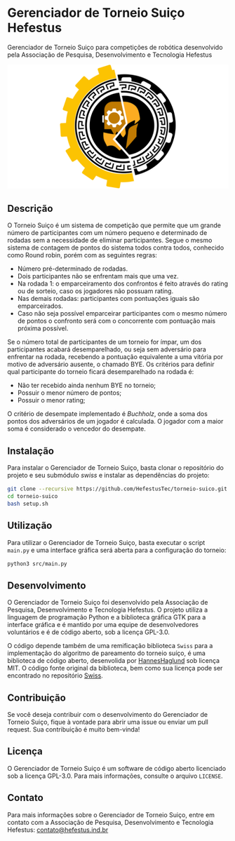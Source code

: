# Gerenciador de Torneio Suiço Hefestus

Gerenciador de Torneio Suiço para competições de robótica desenvolvido pela Associação de Pesquisa, Desenvolvimento e Tecnologia Hefestus

![Logo Coliseu](assets/coliseu.png)

## Descrição

O Torneio Suiço é um sistema de competição que permite que um grande número de participantes com um número pequeno e determinado de rodadas sem a necessidade de eliminar participantes. Segue o mesmo sistema de contagem de pontos do sistema todos contra todos, conhecido como Round robin, porém com as seguintes regras:

- Número pré-determinado de rodadas.
- Dois participantes não se enfrentam mais que uma vez.
- Na rodada 1: o emparceiramento dos confrontos é feito através do rating ou de sorteio, caso os jogadores não possuam rating.
- Nas demais rodadas: participantes com pontuações iguais são emparceirados.
- Caso não seja possível emparceirar participantes com o mesmo número de pontos o confronto será com o concorrente com pontuação mais próxima possível.

Se o número total de participantes de um torneio for ímpar, um dos participantes acabará desemparelhado, ou seja sem adversário para enfrentar na rodada, recebendo a pontuação equivalente a uma vitória por motivo de adversário ausente, o chamado BYE. Os critérios para definir qual participante do torneio ficará desemparelhado na rodada é:

- Não ter recebido ainda nenhum BYE no torneio;
- Possuir o menor número de pontos;
- Possuir o menor rating;

O critério de desempate implementado é _Buchholz_, onde a soma dos pontos dos adversários de um jogador é calculada. O jogador com a maior soma é considerado o vencedor do desempate.

## Instalação

Para instalar o Gerenciador de Torneio Suiço, basta clonar o repositório do projeto e seu submódulo _swiss_ e instalar as dependências do projeto:

```bash
git clone --recursive https://github.com/HefestusTec/torneio-suico.git
cd torneio-suico
bash setup.sh
```

## Utilização

Para utilizar o Gerenciador de Torneio Suiço, basta executar o script `main.py` e uma interface gráfica será aberta para a configuração do torneio:

```bash
python3 src/main.py
```

## Desenvolvimento

O Gerenciador de Torneio Suiço foi desenvolvido pela Associação de Pesquisa, Desenvolvimento e Tecnologia Hefestus. O projeto utiliza a linguagem de programação Python e a biblioteca gráfica GTK para a interface gráfica e é mantido por uma equipe de desenvolvedores voluntários e é de código aberto, sob a licença GPL-3.0.

O código depende também de uma remificação biblioteca `Swiss` para a implementação do algoritmo de pareamento do torneio suíço, é uma biblioteca de código aberto, desenvolida por [HannesHaglund](https://github.com/HannesHaglund) sob licença MIT. O código fonte original da biblioteca, bem como sua licença pode ser encontrado no repositório [Swiss](https://github.com/HannesHaglund/Swiss).

## Contribuição

Se você deseja contribuir com o desenvolvimento do Gerenciador de Torneio Suiço, fique à vontade para abrir uma issue ou enviar um pull request. Sua contribuição é muito bem-vinda!

## Licença

O Gerenciador de Torneio Suiço é um software de código aberto licenciado sob a licença GPL-3.0. Para mais informações, consulte o arquivo `LICENSE`.

## Contato

Para mais informações sobre o Gerenciador de Torneio Suiço, entre em contato com a Associação de Pesquisa, Desenvolvimento e Tecnologia Hefestus: contato@hefestus.ind.br
